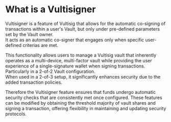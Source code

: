 # What is a Vultisigner

Vultisigner is a feature of Vultisig that allows for the automatic co-signing of transactions within a user's Vault, but only under pre-defined parameters set by the Vault owner. \
It acts as an automatic co-signer that engages only when specific user-defined criterias are met.

This functionality allows users to manage a Vultisig vault that inherently operates as a multi-device, multi-factor vault while providing the user experience of a single-signature wallet when signing transactions. Particularly in a 2-of-2 Vault configuration. \
When used in a 2-of-3 setup, it significantly enhances security due to the added transaction policies.&#x20;

Therefore the Vultisigner feature ensures that funds undergo automatic security checks that are consistently met once configured. These features can be modified by obtaining the threshold majority of vault shares and signing a transaction, offering flexibility in maintaining and updating security protocols.
